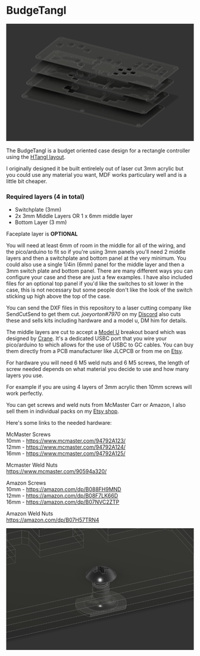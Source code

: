 # BudgeTangl

![](https://github.com/HTangl/BudgeTangl/blob/main/Pictures/Layered%20no%20top%20panel.png?raw=true)

The BudgeTangl is a budget oriented case design for a rectangle controller using the [HTangl layout](https://www.htangl.com/details).  

I originally designed it be built entirelely out of laser cut 3mm acrylic but you could use any material you want, MDF works particulary well and is a little bit cheaper.  

### Required layers (4 in total) ###
* Switchplate (3mm)
* 2x 3mm Middle Layers  OR  1 x 6mm middle layer
* Bottom Layer (3 mm)

Faceplate layer is **OPTIONAL**
      
You will need at least 6mm of room in the middle for all of the wiring, and the pico/arduino to fit so if you're using 3mm panels you'll need 2 middle layers and then a switchplate and bottom panel at the very minimum. 
You could also use a single 1/4in (6mm) panel for the middle layer and then a 3mm switch plate and bottom panel. There are many different ways you can configure your case and these are just a few examples. I have also included files for an optional top panel if you'd like the switches to sit lower in the case, this is not necessary but some people don't like the look of the switch sticking up high above the top of the case. 

You can send the DXF files in this repository to a laser cutting company like SendCutSend to get them cut. _joeyorton#7970_ on my [Discord](https://discord.gg/yAeFsbCDpv) also cuts these and sells kits including hardware and a model u, DM him for details.  

The middle layers are cut to accept a [Model U](https://github.com/HTangl/Model-U) breakout board which was designed by [Crane](https://github.com/Crane1195/). It's a dedicated USBC port that you wire your pico/arduino to which allows for the use of USBC to GC cables. You can buy them directly from a PCB manufacturer like JLCPCB or from me on [Etsy](https://www.etsy.com/shop/HTangl).  

For hardware you will need 6 M5 weld nuts and 6 M5 screws, the length of screw needed depends on what material you decide to use and how many layers you use.  

For example if you are using 4 layers of 3mm acrylic then 10mm screws will work perfectly.  

You can get screws and weld nuts from McMaster Carr or Amazon, I also sell them in individual packs on my [Etsy shop](https://www.etsy.com/shop/HTangl).  

Here's some links to the needed hardware:  

McMaster Screws  
10mm - https://www.mcmaster.com/94792A123/  
12mm - https://www.mcmaster.com/94792A124/  
16mm - https://www.mcmaster.com/94792A125/  

Mcmaster Weld Nuts  
https://www.mcmaster.com/90594a320/  

Amazon Screws  
10mm - https://amazon.com/dp/B088FH9MND  
12mm - https://amazon.com/dp/B08F7LK66D  
16mm - https://amazon.com/dp/B07NVC2ZTP  

Amazon Weld Nuts  
https://amazon.com/dp/B07H57TRN4  

![](https://github.com/HTangl/BudgeTangl/blob/main/Pictures/Hardware%206.png?raw=true)

